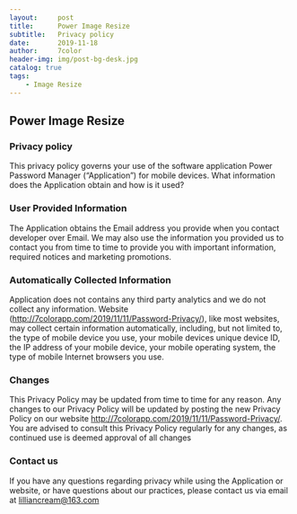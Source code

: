 ```yaml
---
layout:     post
title:      Power Image Resize
subtitle:   Privacy policy
date:       2019-11-18
author:     7color
header-img: img/post-bg-desk.jpg
catalog: true
tags:
    - Image Resize
---
```


## **Power Image Resize**

### **Privacy policy**

This privacy policy governs your use of the software application Power Password Manager (“Application”) for mobile devices.
What information does the Application  obtain and how is it used?

### **User Provided Information**

The Application obtains the Email address you provide when you contact developer over Email. We may also use the information you provided us to contact you from time to time to provide you with important information, required notices and marketing promotions.

### **Automatically Collected Information**

Application does not contains any third party analytics and we do not collect any information. Website (http://7colorapp.com/2019/11/11/Password-Privacy/), like most websites, may collect certain information automatically, including, but not limited to, the type of mobile device you use, your mobile devices unique device ID, the IP address of your mobile device, your mobile operating system, the type of mobile Internet browsers you use.

### **Changes**

This Privacy Policy may be updated from time to time for any reason. Any changes to our Privacy Policy will be updated by posting the new Privacy Policy on our website http://7colorapp.com/2019/11/11/Password-Privacy/. You are advised to consult this Privacy Policy regularly for any changes, as continued use is deemed approval of all changes

### **Contact us**
If you have any questions regarding privacy while using the Application or website, or have questions about our practices, please contact us via email at lilliancream@163.com
